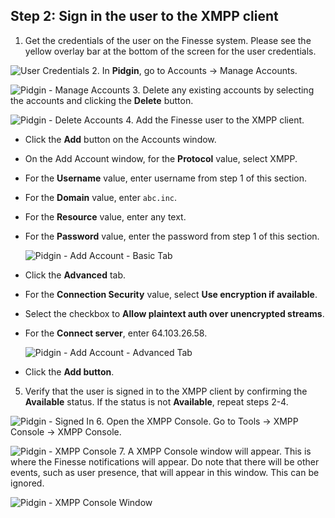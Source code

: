 ## Step 2: Sign in the user to the XMPP client

1. Get the credentials of the user on the Finesse system. Please see the yellow overlay bar at the bottom of the screen for the user credentials.

 ![User Credentials](assets/images/user-credentials-bar.jpg)
2. In **Pidgin**, go to Accounts -> Manage Accounts.

 ![Pidgin - Manage Accounts](assets/images/pidgin-manage-accounts.jpg)
3. Delete any existing accounts by selecting the accounts and clicking the **Delete** button.

 ![Pidgin - Delete Accounts](assets/images/pidgin-delete-accounts.jpg)
4. Add the Finesse user to the XMPP client.
 * Click the **Add** button on the Accounts window.
 * On the Add Account window, for the **Protocol** value, select XMPP.
 * For the **Username** value, enter username from step 1 of this section.
 * For the **Domain** value, enter ``abc.inc``.
 * For the **Resource** value, enter any text.
 * For the **Password** value, enter the password from step 1 of this section.

 	 ![Pidgin - Add Account - Basic Tab](assets/images/pidgin-add-account-basic-tab.jpg)
 * Click the **Advanced** tab.
 * For the **Connection Security** value, select **Use encryption if available**.
 * Select the checkbox to **Allow plaintext auth over unencrypted streams**.
 * For the **Connect server**, enter 64.103.26.58.

  	 ![Pidgin - Add Account - Advanced Tab](assets/images/pidgin-add-account-advanced-tab.jpg)
 * Click the **Add button**.
5. Verify that the user is signed in to the XMPP client by confirming the **Available** status. If the status is not **Available**, repeat steps 2-4.

 ![Pidgin - Signed In](assets/images/pidgin-signed-in.jpg)
6. Open the XMPP Console. Go to Tools -> XMPP Console -> XMPP Console.

 ![Pidgin - XMPP Console](assets/images/pidgin-xmpp-console.jpg)
7. A XMPP Console window will appear. This is where the Finesse notifications will appear. Do note that there will be other events, such as user presence, that will appear in this window. This can be ignored.

 ![Pidgin - XMPP Console Window](assets/images/pidgin-xmpp-console-window.jpg)
